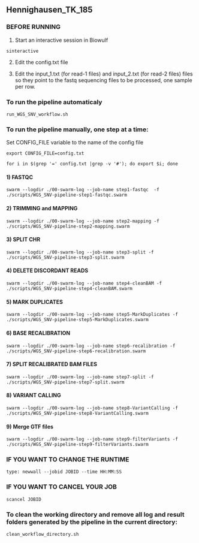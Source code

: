 ## Hennighausen_TK_185

### BEFORE RUNNING

1) Start an interactive session in Biowulf
```
sinteractive
```

2) Edit the config.txt file 

3) Edit the input_1.txt (for read-1 files) and input_2.txt (for read-2 files) files so they point to the fastq sequencing files to be processed, one sample per row.


### To run the pipeline automaticaly
```
run_WGS_SNV_workflow.sh
```

### To run the pipeline manually, one step at a time:

Set CONFIG_FILE variable to the name of the config file
```
export CONFIG_FILE=config.txt

for i in $(grep '=' config.txt |grep -v '#'); do export $i; done

``` 

#### 1) FASTQC
```
swarm --logdir ./00-swarm-log --job-name step1-fastqc  -f ./scripts/WGS_SNV-pipeline-step1-fastqc.swarm
```

#### 2) TRIMMING and MAPPING
```
swarm --logdir ./00-swarm-log --job-name step2-mapping -f ./scripts/WGS_SNV-pipeline-step2-mapping.swarm
```

#### 3) SPLIT CHR
```
swarm --logdir ./00-swarm-log --job-name step3-split -f ./scripts/WGS_SNV-pipeline-step3-split.swarm
```

#### 4) DELETE DISCORDANT READS
```
swarm --logdir ./00-swarm-log --job-name step4-cleanBAM -f ./scripts/WGS_SNV-pipeline-step4-cleanBAM.swarm
```

#### 5) MARK DUPLICATES
```
swarm --logdir ./00-swarm-log --job-name step5-MarkDuplicates -f ./scripts/WGS_SNV-pipeline-step5-MarkDuplicates.swarm
```

#### 6) BASE RECALIBRATION
```
swarm --logdir ./00-swarm-log --job-name step6-recalibration -f ./scripts/WGS_SNV-pipeline-step6-recalibration.swarm
```

#### 7) SPLIT RECALIBRATED BAM FILES
```
swarm --logdir ./00-swarm-log --job-name step7-split -f ./scripts/WGS_SNV-pipeline-step7-split.swarm
```

#### 8) VARIANT CALLING
```
swarm --logdir ./00-swarm-log --job-name step8-VariantCalling -f ./scripts/WGS_SNV-pipeline-step8-VariantCalling.swarm
```

#### 9) Merge GTF files
```
swarm --logdir ./00-swarm-log --job-name step9-filterVariants -f ./scripts/WGS_SNV-pipeline-step9-filterVariants.swarm
```


### IF YOU WANT TO CHANGE THE RUNTIME
```
type: newwall --jobid JOBID --time HH:MM:SS
```

### IF YOU WANT TO CANCEL YOUR JOB
```
scancel JOBID
```

### To clean the working directory and remove all log and result folders generated by the pipeline in the current directory:
```
clean_workflow_directory.sh
```

